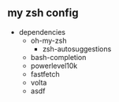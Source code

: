 ## my zsh config

- dependencies
    - oh-my-zsh
        - zsh-autosuggestions
    - bash-completion
    - powerlevel10k
    - fastfetch
    - volta
    - asdf
